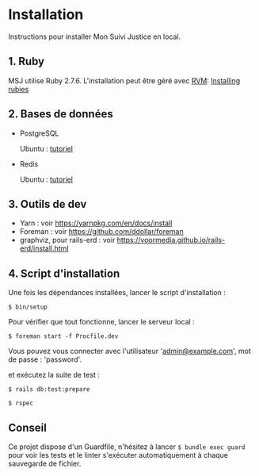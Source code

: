 # Installation

Instructions pour installer Mon Suivi Justice en local.

## 1. Ruby

MSJ utilise Ruby 2.7.6. L'installation peut être géré avec [RVM](https://rvm.io/): [Installing rubies](https://rvm.io/rubies/installing)

## 2. Bases de données

- PostgreSQL

  Ubuntu : [tutoriel](https://www.digitalocean.com/community/tutorials/how-to-install-postgresql-on-ubuntu-20-04-quickstart)

- Redis

  Ubuntu : [tutoriel](https://www.digitalocean.com/community/tutorials/how-to-install-and-secure-redis-on-ubuntu-20-04)

## 3. Outils de dev

- Yarn : voir https://yarnpkg.com/en/docs/install
- Foreman : voir https://github.com/ddollar/foreman
- graphviz, pour rails-erd : voir https://voormedia.github.io/rails-erd/install.html

## 4. Script d'installation

Une fois les dépendances installées, lancer le script d'installation :

`$ bin/setup`

Pour vérifier que tout fonctionne, lancer le serveur local :

`$ foreman start -f Procfile.dev`

Vous pouvez vous connecter avec l'utilisateur 'admin@example.com', mot de passe : 'password'.

et exécutez la suite de test :

`$ rails db:test:prepare`

`$ rspec`

## Conseil

Ce projet dispose d'un Guardfile, n'hésitez à lancer `$ bundle exec guard` pour voir les tests et le linter s'exécuter automatiquement à chaque sauvegarde de fichier.
